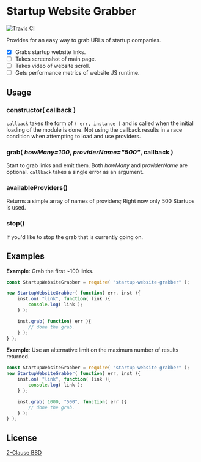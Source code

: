 # Startup Website Grabber

[![Travis CI](https://travis-ci.org/robertkeizer/startup-website-grabber.svg?branch=master)](https://travis-ci.org/robertkeizer/startup-website-grabber)


Provides for an easy way to grab URLs of startup companies. 

 - [x] Grabs startup website links.
 - [ ] Takes screenshot of main page.
 - [ ] Takes video of website scroll.
 - [ ] Gets performance metrics of website JS runtime.

## Usage

### constructor( callback )
`callback` takes the form of `( err, instance )` and is called when the initial loading of the module is done. Not using the callback results in a race condition when attempting to load and use providers.

### grab( *howMany=100*, *providerName="500"*, callback )
Start to grab links and emit them. Both *howMany* and *providerName* are optional. `callback` takes a single error as an argument.

### availableProviders()
Returns a simple array of names of providers; Right now only 500 Startups is used.

### stop()
If you'd like to stop the grab that is currently going on.

## Examples
**Example**: Grab the first ~100 links.
```js
const StartupWebsiteGrabber = require( "startup-website-grabber" );

new StartupWebsiteGrabber( function( err, inst ){
	inst.on( "link", function( link ){
		console.log( link );
	} );

	inst.grab( function( err ){
		// done the grab.
	} );
} );
```

**Example**: Use an alternative limit on the maximum number of results returned.
```js
const StartupWebsiteGrabber = require( "startup-website-grabber" );
new StartupWebsiteGrabber( function( err, inst ){
	inst.on( "link", function( link ){
		console.log( link );
	} );

	inst.grab( 1000, "500", function( err ){
		// done the grab.
	} );
} );
```

## License
[2-Clause BSD](https://opensource.org/licenses/BSD-2-Clause)
